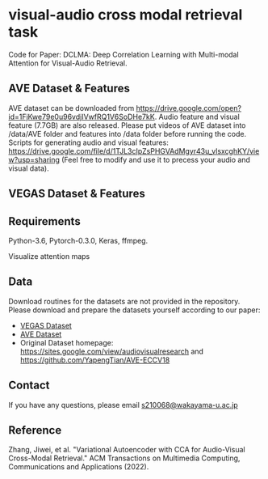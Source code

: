 # visual-audio cross modal retrieval task

Code for Paper: DCLMA: Deep Correlation Learning with Multi-modal Attention for Visual-Audio Retrieval.

## AVE Dataset & Features
AVE dataset can be downloaded from https://drive.google.com/open?id=1FjKwe79e0u96vdjIVwfRQ1V6SoDHe7kK.
Audio feature and visual feature (7.7GB) are also released. Please put videos of AVE dataset into /data/AVE folder and features into /data folder before running the code.
Scripts for generating audio and visual features: https://drive.google.com/file/d/1TJL3cIpZsPHGVAdMgyr43u_vlsxcghKY/view?usp=sharing (Feel free to modify and use it to precess your audio and visual data).

## VEGAS Dataset & Features
## Requirements
Python-3.6, Pytorch-0.3.0, Keras, ffmpeg.

Visualize attention maps
## Data
Download routines for the datasets are not provided in the repository. Please download and prepare the datasets yourself according to our paper:
- [VEGAS Dataset](https://drive.google.com/file/d/1EjRDkgiXzAR8thouBVJrj7hQg2WBUZ88/view?usp=share_link)
- [AVE Dataset](https://drive.google.com/file/d/1EjsbGoFZ2mCHNeVYmf45Kb4tNwTLV86o/view?usp=share_link)
- Original Dataset homepage: https://sites.google.com/view/audiovisualresearch and https://github.com/YapengTian/AVE-ECCV18

## Contact
If you have any questions, please email s210068@wakayama-u.ac.jp
## Reference
Zhang, Jiwei, et al. "Variational Autoencoder with CCA for Audio-Visual Cross-Modal Retrieval." ACM Transactions on Multimedia Computing, Communications and Applications (2022).
